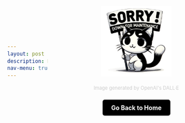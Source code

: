 ```yaml
---
layout: post 
description: Down for Maintenance
nav-menu: true
---
```


<!DOCTYPE html>
<html lang="en">
<head>
    <meta charset="UTF-8">
    <meta name="viewport" content="width=device-width, initial-scale=1.0">
    <title>Maintenance Page</title>
    <style>
        body, html {
            height: 100%;
            margin: 0;
            padding: 0;
            display: flex;
            justify-content: center;
            align-items: center;
        }
        .content-container {
            display: flex;
            flex-direction: column;
            align-items: center;
        }
        img.maintenance-image {
            width: 40%; /* You can adjust the width as needed */
            height: auto;
        }
        .citation {
            margin-top: 20px;
            font-size: 0.8em;
            color: #CCC; /* Light color for contrast */
            text-align: center;
        }
        .home-button {
            margin-top: 20px;
            padding: 10px 20px;
            font-size: 1em;
            font-weight: bold; /* Make the button text bold */
            color: #FFFFFF; /* Text color */
            background-color: #000000; /* Button color - black */
            border: none;
            border-radius: 5px;
            cursor: pointer;
            text-decoration: none; /* Removes underline from anchor tag */
            transition: color 0.3s ease; /* Smooth transition for hover effect */
        }
        .home-button:hover {
            color: #7DF9FF; /* Electric blue text color on hover */
        }
    </style>
</head>
<body>
    <div class="content-container">
        <img src="images/DFM.png" alt="Down for Maintenance" class="maintenance-image">
        <div class="citation">
            Image generated by OpenAI's DALL·E
        </div>
        <a href="https://kesondrakey.github.io//" class="home-button">Go Back to Home</a>
    </div>
</body>
</html>
